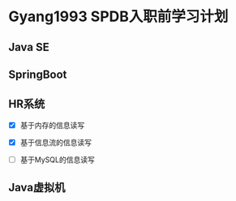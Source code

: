 # Gyang1993 SPDB入职前学习计划

## Java SE



## SpringBoot


## HR系统

- [x] 基于内存的信息读写
- [x] 基于信息流的信息读写
- [ ] 基于MySQL的信息读写


## Java虚拟机
